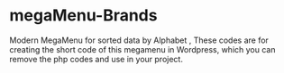 # megaMenu-Brands
Modern MegaMenu for sorted data by Alphabet , These codes are for creating the short code of this megamenu in Wordpress, which you can remove the php codes and use in your project.
